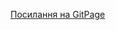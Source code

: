 [Посилання на GitPage](https://nastiachooo.github.io/1-front-end/students/chuprey_anastasiya/home_work_1/index.html)
